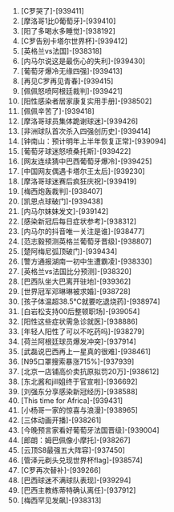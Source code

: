 
1. [C罗哭了]-[939411]
1. [摩洛哥1比0葡萄牙]-[939410]
1. [阳了多喝水多睡觉]-[938192]
1. [C罗告别卡塔尔世界杯]-[939412]
1. [英格兰vs法国]-[938318]
1. [内马尔说这是最伤心的失利]-[939430]
1. [葡萄牙爆冷无缘四强]-[939413]
1. [再见C罗再见青春]-[939415]
1. [佩佩怒喷阿根廷裁判]-[939421]
1. [阳性感染者居家康复实用手册]-[938502]
1. [佩佩辛苦了]-[939418]
1. [摩洛哥球员集体跪谢球迷]-[939426]
1. [非洲球队首次杀入四强创历史]-[939414]
1. [钟南山：预计明年上半年恢复正常]-[939094]
1. [葡萄牙球迷怒喷桑托斯]-[939422]
1. [网友连续猜中巴西葡萄牙爆冷]-[939425]
1. [中国网友偶遇卡塔尔王太后]-[939230]
1. [摩洛哥球迷赛后疯狂庆祝]-[939419]
1. [梅西炮轰裁判]-[938407]
1. [凯恩点球破门]-[939438]
1. [内马尔妹妹发文]-[939142]
1. [感染新冠后每日症状参考]-[938312]
1. [内马尔的抖音唯一关注是谁]-[938477]
1. [范志毅预测英格兰葡萄牙晋级]-[938807]
1. [楚阿梅尼弧顶破门]-[939434]
1. [警方通报湖南一初中生遭霸凌]-[938330]
1. [英格兰vs法国比分预测]-[938320]
1. [巴西队坐大巴离开驻地]-[939362]
1. [世界冠军邓琳琳被求婚]-[938728]
1. [孩子体温超38.5℃就要吃退烧药]-[938974]
1. [白岩松支持00后整顿职场]-[939054]
1. [阳性这些症状需急诊就医]-[938886]
1. [年轻人阳性了可以不吃药吗]-[938279]
1. [荷兰阿根廷球员爆发冲突]-[937914]
1. [武磊说巴西再上一星真的很难]-[938461]
1. [N95口罩搜索暴涨715%]-[937939]
1. [北京一店铺高价卖抗原拟罚20万]-[938612]
1. [东北酱和jill姐终于官宣啦]-[936692]
1. [刘强东分享感染新冠经历]-[938588]
1. [This time for Africa]-[939431]
1. [小杨哥一家的惊喜与浪漫]-[938965]
1. [三体动画开播]-[938261]
1. [今晚预言家看好葡萄牙法国晋级]-[939004]
1. [郎朗：姆巴佩像小摩托]-[938267]
1. [云顶S8最强五大阵容]-[937450]
1. [管泽元剃头兑现世界杯flag]-[938574]
1. [C罗再次替补]-[939266]
1. [巴西球迷不满球队表现]-[939294]
1. [巴西主教练蒂特确认离任]-[937912]
1. [梅西罕见发飙]-[938313]